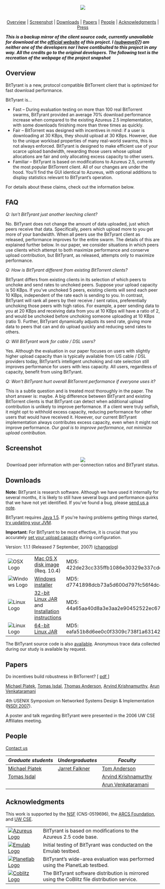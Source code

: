 <p align="center">
  <img src="https://raw.githubusercontent.com/subwave07/BitTyrant/master/README.md_images/header.jpg"><br/><br/>
</p>

<p align="center">
  <a href="#overview">Overview</a> |
  <a href="#screenshot">Screenshot</a> |
  <a href="#downloads">Downloads</a> |
  <a href="#papers">Papers</a> |
  <a href="#people">People</a> |
  <a href="#acknowledgments">Acknowledgments</a> |
  <a href="http://bittyrant.cs.washington.edu/press.html">Press</a>
</p>

***This is a backup mirror of the client source code, currently unavailable for download at the [official website](http://bittyrant.cs.washington.edu) of this project.
I ([subwave07](https://github.com/subwave07)) am neither one of the developers nor I have contibuited to this project in any way. All the credits go to the original developers.
The following text is the recreation of the webpage of the project snapshot***

## Overview
BitTyrant is a new, protocol compatible BitTorrent client that is optimized for fast download performance. 

BitTyrant is...

* Fast – During evaluation testing on more than 100 real BitTorrent swarms, BitTyrant provided an average 70% download performance increase when compared to the existing Azureus 2.5 implementation, with some downloads finishing more than three times as quickly.
* Fair – BitTorrent was designed with incentives in mind: if a user is downloading at 30 KBps, they should upload at 30 KBps. However, due to the unique workload properties of many real-world swarms, this is not always enforced. BitTyrant is designed to make efficient use of your scarce upload bandwidth, rewarding those users whose upload allocations are fair and only allocating excess capacity to other users. 
* Familiar – BitTyrant is based on modifications to Azureus 2.5, currently the most popular BitTorrent client. All of our changes are under the hood. You’ll find the GUI identical to Azureus, with optional additions to display statistics relevant to BitTyrant’s operation.

For details about these claims, check out the information below.

## FAQ

*Q: Isn't BitTyrant just another leeching client?*

No. BitTyrant does not change the amount of data uploaded, just which peers receive that data. Specifically, peers which upload more to you get more of your bandwidth. When all peers use the BitTyrant client as released, performance improves for the entire swarm. The details of this are explained further below. In our paper, we consider situations in which peers use clients which attempt to both maximize performance and conserve upload contribution, but BitTyrant, as released, attempts only to maximize performance.

*Q: How is BitTyrant different from existing BitTorrent clients?*

BitTyrant differs from existing clients in its selection of which peers to unchoke and send rates to unchoked peers. Suppose your upload capacity is 50 KBps. If you’ve unchoked 5 peers, existing clients will send each peer 10 KBps, independent of the rate each is sending to you. In contrast, BitTyrant will rank all peers by their receive / sent ratios, preferentially unchoking those peers with high ratios. For example, a peer sending data to you at 20 KBps and receiving data from you at 10 KBps will have a ratio of 2, and would be unchoked before unchoking someone uploading at 10 KBps (ratio 1). Further, BitTyrant dynamically adjusts its send rate, giving more data to peers that can and do upload quickly and reducing send rates to others.

*Q: Will BitTyrant work for cable / DSL users?*

Yes. Although the evaluation in our paper focuses on users with slightly higher upload capacity than is typically available from US cable / DSL providers today, BitTyrant’s intelligent unchoking and rate selection still improves performance for users with less capacity. All users, regardless of capacity, benefit from using BitTyrant.

*Q: Won’t BitTyrant hurt overall BitTorrent performance if everyone uses it?*

This is a subtle question and is treated most thoroughly in the paper. The short answer is: maybe. A big difference between BitTyrant and existing BitTorrent clients is that BitTyrant can detect when additional upload contribution is unlikely to improve performance. If a client were truly selfish, it might opt to withhold excess capacity, reducing performance for other users that would have received it. However, our current BitTyrant implementation always contributes excess capacity, even when it might not improve performance. *Our goal is to improve performance, not minimize upload contribution.*

## Screenshot

<p align="center">
  <img src="https://raw.githubusercontent.com/subwave07/BitTyrant/master/README.md_images/screenshot.jpg"><br/>
  Download peer information with per-connection ratios and BitTyrant status.
</p>

## Downloads

**Note:** BitTyrant is research software. Although we have used it internally for several months, it is likely to still have several bugs and performance quirks that we have not yet identified. If you’ve found a bug, please [send us a note](http://www.cs.washington.edu/htbin-post/unrestricted/mailto2.pl?to=BitTyrant;sub=BitTyrant+bug).

BitTyrant requires [Java 1.5](http://www.java.com/). If you're having problems getting things started, [try updating your JVM](http://java.sun.com/javase/downloads/index.jsp).

**Important:** For BitTyrant to be most effective, it is crucial that you accurately [set your upload capacity](http://bittyrant.cs.washington.edu/capacity_config.html) during configuration.

Version: 1.1.1 (Released 7 September, 2007) ([changelog](http://bittyrant.cs.washington.edu/changelog.txt))

| | | |
|-|-|-|
| ![OSX Logo](https://raw.githubusercontent.com/subwave07/BitTyrant/master/README.md_images/osx.jpg) | [Mac OS X disk image](http://bittyrant.cs.washington.edu/dist_090607/BitTyrant.dmg) (Req. 10.4) | MD5: 422de23cc335ffb1086e30329e337cde |
| ![Windows Logo](https://raw.githubusercontent.com/subwave07/BitTyrant/master/README.md_images/windows.jpg) | [Windows installer](http://bittyrant.cs.washington.edu/dist_090607/Azureus_2.5.0.0_BitTyrant_Win32.setup.exe) | MD5: d7741898dcb73a5d600d797fc56f4dc4 |
| ![Linux Logo](https://raw.githubusercontent.com/subwave07/BitTyrant/master/README.md_images/tux.jpg) | [32-bit Linux JAR](http://bittyrant.cs.washington.edu/dist_090607/BitTyrant-Linux32.tar.bz2) and [Installation instructions](http://azureus.sourceforge.net/howto_linux.php) | MD5: 44a65aa40d8a3e3aa2e90452522ec679 |
| ![Linux Logo](https://raw.githubusercontent.com/subwave07/BitTyrant/master/README.md_images/tux.jpg) | [64-bit Linux JAR](http://bittyrant.cs.washington.edu/dist_090607/BitTyrant-Linux64.tar.bz2) | MD5: eafa51b8d6ee0c0f3309c738f1a63142 |

The BitTyrant source code is also [available](http://coblitz.codeen.org:3125/bittyrant.cs.washington.edu/dist_010807/BitTyrant-src.zip). Anonymous trace data collected during our study is available by request.

## Papers
Do incentives build robustness in BitTorrent? [ [pdf ](http://www.cs.washington.edu/homes/piatek/papers/BitTyrant.pdf)]

[Michael Piatek](http://www.cs.washington.edu/homes/piatek/), [Tomas Isdal](http://isd.al/), [Thomas Anderson](http://www.cs.washington.edu/homes/tom/), [Arvind Krishnamurthy](http://www.cs.washington.edu/homes/arvind/), [Arun Venkataramani](http://www.cs.umass.edu/~arun/)

4th USENIX Symposium on Networked Systems Design & Implementation ([NSDI 2007](http://www.usenix.org/events/nsdi07/index.html)).

A poster and talk regarding BitTyrant were presented in the 2006 UW CSE Affiliates meeting.

## People

[Contact us](http://www.cs.washington.edu/htbin-post/unrestricted/mailto2.pl?to=BitTyrant;sub=BitTyrant)

| *Graduate students* | *Undergraduates* | *Faculty* |
|-|-|-|
| [Michael Piatek](http://www.cs.washington.edu/homes/piatek/) | [Jarret Falkner](http://jarret.falkfalk.com/) | [Tom Anderson](http://www.cs.washington.edu/homes/tom/) |
| [Tomas Isdal](http://isd.al/) | | [Arvind Krishnamurthy](http://www.cs.washington.edu/homes/arvind/) |
| | | [Arun Venkataramani](http://www.cs.umass.edu/~arun/) | 

## Acknowledgments

This work is supported by the [NSF](http://www.nsf.gov/) (CNS-0519696), the [ARCS Foundation](http://www.arcsfoundation.org/Seattle/), and [UW CSE](http://www.cs.washington.edu/).

| | |
|-|-|
| [![Azureus Logo](https://raw.githubusercontent.com/subwave07/BitTyrant/master/README.md_images/azureus_splash.jpg)](http://azureus.sourceforge.net/) | BitTyrant is based on modifications to the Azureus 2.5 code base. |
| [![Emulab Logo](https://raw.githubusercontent.com/subwave07/BitTyrant/master/README.md_images/emulab.jpg)](http://www.emulab.net/) | Initial testing of BitTyrant was conducted on the Emulab testbed. |
| [![Planetlab Logo](https://raw.githubusercontent.com/subwave07/BitTyrant/master/README.md_images/planetlab.jpg)](http://www.planet-lab.org/) | BitTyrant’s wide-area evaluation was performed using the PlanetLab testbed. |
| [![Coblitz Logo](https://raw.githubusercontent.com/subwave07/BitTyrant/master/README.md_images/coblitz.gif)](http://codeen.cs.princeton.edu/coblitz/) | The BitTyrant software distribution is mirrored using the CoBlitz file distribution service. |
